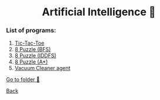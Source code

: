 <div align="center">
  <h1>Artificial Intelligence 🤖</h1>
</div>

### List of programs:

<div>
  <ol>
    <li><a href="https://github.com/vinsdragonis/3rd-year-labs/tree/main/AI/TicTacToe">Tic-Tac-Toe</a></li>
    <li><a href="https://github.com/vinsdragonis/3rd-year-labs/tree/main/AI/BFS_8Puzzle">8 Puzzle (BFS)</a></li>
    <li><a href="https://github.com/vinsdragonis/3rd-year-labs/tree/main/AI/IDDFS_8Puzzle">8 Puzzle (IDDFS)</a></li>
    <li><a href="https://github.com/vinsdragonis/3rd-year-labs/tree/main/AI/A*_8Puzzle">8 Puzzle (A*)</a></li>
    <li><a href="https://github.com/vinsdragonis/3rd-year-labs/tree/main/AI/Vacuum%20Cleaner">Vacuum Cleaner agent</a></li>
  </ol>
</div>

<a target="blank" href="https://github.com/vinsdragonis/3rd-year-labs/tree/main/AI">Go to folder 📂</a>

<a href="https://vinsdragonis.github.io/3rd-year-labs/">Back</a>
